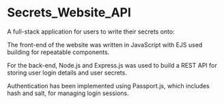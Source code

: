 # Secrets_Website_API
A full-stack application for users to write their secrets onto:

The front-end of the website was written in JavaScript with EJS used building for repeatable components.

For the back-end, Node.js and Express.js was used to build a REST API for storing user login details and user secrets.

Authentication has been implemented using Passport.js, which includes hash and salt, for managing login sessions.
